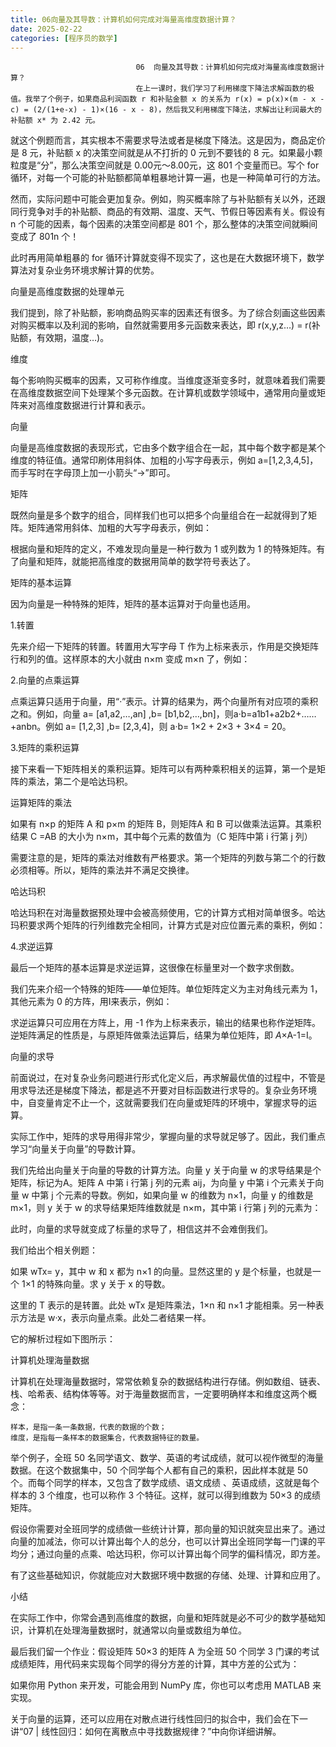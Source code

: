 ```yaml
---
title: 06向量及其导数：计算机如何完成对海量高维度数据计算？
date: 2025-02-22
categories: [程序员的数学]
---
```

```text
                            06  向量及其导数：计算机如何完成对海量高维度数据计算？
                            在上一课时，我们学习了利用梯度下降法求解函数的极值。我举了个例子，如果商品利润函数 r 和补贴金额 x 的关系为 r(x) = p(x)×(m - x - c) = (2/(1+e-x) - 1)×(16 - x - 8)，然后我又利用梯度下降法，求解出让利润最大的补贴额 x* 为 2.42 元。
```

就这个例题而言，其实根本不需要求导法或者是梯度下降法。这是因为，商品定价是 8 元，补贴额 x 的决策空间就是从不打折的 0 元到不要钱的 8 元。如果最小颗粒度是“分”，那么决策空间就是 0.00元～8.00元，这 801 个变量而已。写个 for 循环，对每一个可能的补贴额都简单粗暴地计算一遍，也是一种简单可行的方法。

然而，实际问题中可能会更加复杂。例如，购买概率除了与补贴额有关以外，还跟同行竞争对手的补贴额、商品的有效期、温度、天气、节假日等因素有关。假设有 n 个可能的因素，每个因素的决策空间都是 801 个，那么整体的决策空间就瞬间变成了 801n 个！

此时再用简单粗暴的 for 循环计算就变得不现实了，这也是在大数据环境下，数学算法对复杂业务环境求解计算的优势。

向量是高维度数据的处理单元

我们提到，除了补贴额，影响商品购买率的因素还有很多。为了综合刻画这些因素对购买概率以及利润的影响，自然就需要用多元函数来表达，即 r(x,y,z…) = r(补贴额，有效期，温度…)。


维度


每个影响购买概率的因素，又可称作维度。当维度逐渐变多时，就意味着我们需要在高维度数据空间下处理某个多元函数。在计算机或数学领域中，通常用向量或矩阵来对高维度数据进行计算和表示。


向量


向量是高维度数据的表现形式，它由多个数字组合在一起，其中每个数字都是某个维度的特征值。通常印刷体用斜体、加粗的小写字母表示，例如 a=[1,2,3,4,5]，而手写时在字母顶上加一小箭头“→”即可。


矩阵


既然向量是多个数字的组合，同样我们也可以把多个向量组合在一起就得到了矩阵。矩阵通常用斜体、加粗的大写字母表示，例如：



根据向量和矩阵的定义，不难发现向量是一种行数为 1 或列数为 1 的特殊矩阵。有了向量和矩阵，就能把高维度的数据用简单的数学符号表达了。

矩阵的基本运算

因为向量是一种特殊的矩阵，矩阵的基本运算对于向量也适用。

1.转置

先来介绍一下矩阵的转置。转置用大写字母 T 作为上标来表示，作用是交换矩阵行和列的值。这样原本的大小就由 n×m 变成 m×n 了，例如：



2.向量的点乘运算

点乘运算只适用于向量，用“·”表示。计算的结果为，两个向量所有对应项的乘积之和。例如，向量 a= [a1,a2,…,an] ,b= [b1,b2,…,bn]，则a·b=a1b1+a2b2+……+anbn。例如 a= [1,2,3] ,b= [2,3,4]，则 a·b= 1×2 + 2×3 + 3×4 = 20。

3.矩阵的乘积运算

接下来看一下矩阵相关的乘积运算。矩阵可以有两种乘积相关的运算，第一个是矩阵的乘法，第二个是哈达玛积。


运算矩阵的乘法


如果有 n×p 的矩阵 A 和 p×m 的矩阵 B，则矩阵A 和 B 可以做乘法运算。其乘积结果 C =AB 的大小为 n×m，其中每个元素的数值为（C 矩阵中第 i 行第 j 列）



需要注意的是，矩阵的乘法对维数有严格要求。第一个矩阵的列数与第二个的行数必须相等。所以，矩阵的乘法并不满足交换律。



哈达玛积


哈达玛积在对海量数据预处理中会被高频使用，它的计算方式相对简单很多。哈达玛积要求两个矩阵的行列维数完全相同，计算方式是对应位置元素的乘积，例如：



4.求逆运算

最后一个矩阵的基本运算是求逆运算，这很像在标量里对一个数字求倒数。

我们先来介绍一个特殊的矩阵——单位矩阵。单位矩阵定义为主对角线元素为 1，其他元素为 0 的方阵，用I来表示，例如：



求逆运算只可应用在方阵上，用 -1 作为上标来表示，输出的结果也称作逆矩阵。逆矩阵满足的性质是，与原矩阵做乘法运算后，结果为单位矩阵，即 *A*×A-1=I。


向量的求导

前面说过，在对复杂业务问题进行形式化定义后，再求解最优值的过程中，不管是用求导法还是梯度下降法，都是逃不开要对目标函数进行求导的。复杂业务环境中，自变量肯定不止一个，这就需要我们在向量或矩阵的环境中，掌握求导的运算。

实际工作中，矩阵的求导用得非常少，掌握向量的求导就足够了。因此，我们重点学习“向量关于向量”的导数计算。

我们先给出向量关于向量的导数的计算方法。向量 y 关于向量 w 的求导结果是个矩阵，标记为A。矩阵 A 中第 i 行第 j 列的元素 aij，为向量 y 中第 i 个元素关于向量 w 中第 j 个元素的导数。例如，如果向量 w 的维数为 n×1，向量 y 的维数是 m×1，则 y 关于 w 的求导结果矩阵维数就是 n×m，其中第 i 行第 j 列的元素为：



此时，向量的求导就变成了标量的求导了，相信这并不会难倒我们。

我们给出个相关例题：

如果 wTx= y，其中 w 和 x 都为 n×1 的向量。显然这里的 y 是个标量，也就是一个 1×1 的特殊向量。求 y 关于 x 的导数。


这里的 T 表示的是转置。此处 wTx 是矩阵乘法，1×n 和 n×1 才能相乘。另一种表示方法是 w·x，表示向量点乘。此处二者结果一样。


它的解析过程如下图所示：


计算机处理海量数据

计算机在处理海量数据时，常常依赖复杂的数据结构进行存储。例如数组、链表、栈、哈希表、结构体等等。对于海量数据而言，一定要明确样本和维度这两个概念：


```text
样本，是指一条一条数据，代表的数据的个数；
维度，是指每一条样本的数据集合，代表数据特征的数量。
```


举个例子，全班 50 名同学语文、数学、英语的考试成绩，就可以视作微型的海量数据。在这个数据集中，50 个同学每个人都有自己的乘积，因此样本就是 50 个。而每个同学的样本，又包含了数学成绩、语文成绩 、英语成绩，这就是每个样本的 3 个维度，也可以称作 3 个特征。这样，就可以得到维数为 50×3 的成绩矩阵。

假设你需要对全班同学的成绩做一些统计计算，那向量的知识就突显出来了。通过向量的加减法，你可以计算出每个人的总分，也可以计算出全班同学每一门课的平均分；通过向量的点乘、哈达玛积，你可以计算出每个同学的偏科情况，即方差。

有了这些基础知识，你就能应对大数据环境中数据的存储、处理、计算和应用了。

小结

在实际工作中，你常会遇到高维度的数据，向量和矩阵就是必不可少的数学基础知识，计算机在处理海量数据时，就通常以向量或数组为单位。

最后我们留一个作业：假设矩阵 50×3 的矩阵 A 为全班 50 个同学 3 门课的考试成绩矩阵，用代码来实现每个同学的得分方差的计算，其中方差的公式为：



如果你用 Python 来开发，可能会用到 NumPy 库，你也可以考虑用 MATLAB 来实现。

关于向量的运算，还可以应用在对散点进行线性回归的拟合中，我们会在下一讲“07 | 线性回归：如何在离散点中寻找数据规律？”中向你详细讲解。

                        
                        
                            